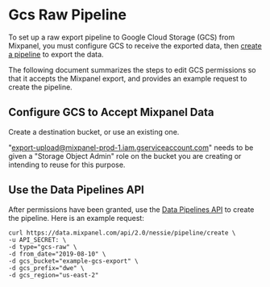 # Gcs Raw Pipeline

To set up a raw export pipeline to Google Cloud Storage (GCS) from Mixpanel, you must configure GCS to receive the exported data, then [create a pipeline](https://developer.mixpanel.com/reference/create-warehouse-pipeline) to export the data.

The following document summarizes the steps to edit GCS permissions so that it accepts the Mixpanel export, and provides an example request to create the pipeline. 

## Configure GCS to Accept Mixpanel Data

Create a destination bucket, or use an existing one.

"export-upload@mixpanel-prod-1.iam.gserviceaccount.com" needs to be given a "Storage Object Admin" role on the bucket you are creating or intending to reuse for this purpose.

## Use the Data Pipelines API

After permissions have been granted, use the [Data Pipelines API](https://developer.mixpanel.com/reference/create-warehouse-pipeline) to create the pipeline. Here is an example request:

```curl cURL
curl https://data.mixpanel.com/api/2.0/nessie/pipeline/create \
-u API_SECRET: \
-d type="gcs-raw" \
-d from_date="2019-08-10" \
-d gcs_bucket="example-gcs-export" \
-d gcs_prefix="dwe" \
-d gcs_region="us-east-2"
```
